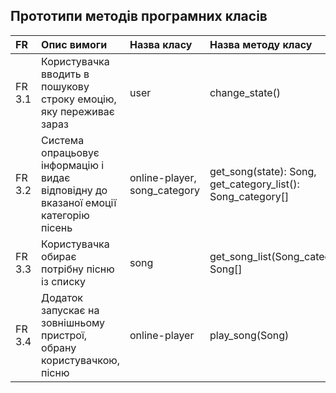 ## Прототипи методів програмних класів
|FR    | Опис вимоги  | Назва класу | Назва методу класу |
|:----------|:------------|:----------|:------------|
|FR 3.1| Користувачка вводить в пошукову строку емоцію, яку переживає зараз| user | change_state() |
|FR 3.2 | Система опрацьовує інформацію і видає відповідну до вказаної емоції категорію пісень| online-player, song_category | get_song(state): Song, get_category_list(): Song_category[] | 
|FR 3.3|Користувачка обирає  потрібну пісню із списку | song | get_song_list(Song_category): Song[] |
|FR 3.4|Додаток запускає на зовнішньому пристрої, обрану користувачкою, пісню | online-player | play_song(Song) |
